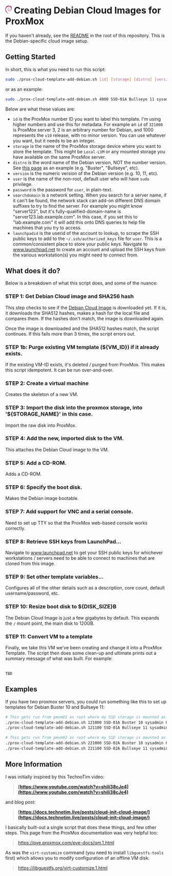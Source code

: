 # <img src="logo.png" height="25" />  Creating Debian Cloud Images for ProxMox

If you haven't already, see the [README](../README.md) in the root of this repository. This is the Debian-specific cloud image setup.

## Getting Started

In short, this is what you need to run this script:

```bash
sudo ./prox-cloud-template-add-debian.sh [id] [storage] [distro] [version] [user] [password] [searchdomain] [launchpadid]
```
or as an example:
```bash
sudo ./prox-cloud-template-add-debian.sh 4000 SSD-01A Bullseye 11 sysadmin G00dPazz22 intranet.example.com jdoe
```


Below are what these values are:

- `id` is the ProxMox number ID you want to label this template. I'm using higher numbers and use this for metadata. For example an `id` of `321000` is ProxMox server 3, 2 is an arbitrary number for Debian, and 1000 represents the `v10` release, with no minor version. You can use whatever you want, but it needs to be an integer.
- `storage` is the name of the ProxMox storage device where you want to store the template. This might be `Local-LVM` or any mounted storage you have available on the same ProxMox server.
- `distro` is the word name of the Debian version, NOT the number version. See [this page](https://cloud.debian.org/images/cloud/buster/latest/) as an example (e.g. "Buster", "Bullseye", etc).
- `version` is the numeric version of the Debian version (e.g. 10, 11, etc).
- `user` is the name of the non-root, default user who will have `sudo` privilege.
- `password` is the password for `user`, in plain-text.
- `searchdomain` is a network setting. When you search for a server name, if it can't be found, the network stack can add-on different DNS domain suffixes to try to find the server. For example you might know "server123", but it's fully-qualified-domain-name is "server123.lab.example.com". In this case, if you set this to "lab.example.com" it will add this onto DNS queries to help file machines that you try to access.
- `launchpadid` is the userid of the account to lookup, to scrape the SSH public keys to add to the `~/.ssh/authorized_keys` file for `user`. This is a common/consistent place to store your public keys. Navigate to www.launchpad.net to create an account and upload the SSH keys from the various workstation(s) you might need to connect from.

## What does it do?

Below is a breakdown of what this script does, and some of the nuance:

### STEP 1: Get Debian Cloud image and SHA256 hash

This step checks to see if the [Debian Cloud Image](https://cloud.debian.org/images/cloud/) is downloaded yet. If it is, it downloads the SHA512 hashes, makes a hash for the local file and compares them. If the hashes don't match, the image is downloaded again.

Once the image is downloaded and the SHA512 hashes match, the script continues. If this fails more than 3 times, the script errors out.

### STEP 1b: Purge existing VM template (${VM_ID}) if it already exists.

If the existing VM-ID exists, it's deleted / purged from ProxMox. This makes this script idempotent. It can be run over-and-over.

### STEP 2: Create a virtual machine

Creates the skeleton of a new VM.

### STEP 3: Import the disk into the proxmox storage, into '${STORAGE_NAME}' in this case.

Import the raw disk into ProxMox.

### STEP 4: Add the new, imported disk to the VM.

This attaches the Debian Cloud image to the VM.

### STEP 5: Add a CD-ROM.

Adds a CD-ROM.

### STEP 6: Specify the boot disk.

Makes the Debian image bootable.

### STEP 7: Add support for VNC and a serial console.

Need to set up TTY so that the ProxMox web-based console works correctly.

### STEP 8: Retrieve SSH keys from LaunchPad...

Navigate to www.launchpad.net to get your SSH public keys for whichever workstations / servers need to be able to connect to machines that are cloned from this image.

### STEP 9: Set other template variables...

Configures all of the other details such as a description, core count, default username/password, etc.

### STEP 10: Resize boot disk to ${DISK_SIZE}B

The Debian Cloud Image is just a few gigabytes by default. This expands the `/` mount point, the main disk to 120GB.

### STEP 11: Convert VM to a template

Finally, we take this VM we've been creating and change it into a ProxMox Template. The script then does some clean-up and ultimate prints out a summary message of what was built. For example:

```text

TBD

```

## Examples

If you have two proxmox servers, you could run something like this to set up templates for Debian Buster 10 and Bullseye 11:

```bash
# This gets run from pmvm01 as root where my SSD storage is mounted as SSD-01A:
./prox-cloud-template-add-debian.sh 121000 SSD-01A Buster 10 sysadmin P4zzw0rd123! lab.example.com jdoe
./prox-cloud-template-add-debian.sh 121100 SSD-01A Bullseye 11 sysadmin P4zzw0rd123! lab.example.com jdoe
```
```bash
# This gets run from pmvm02 as root where my SSD storage is mounted as SSD-02A:
./prox-cloud-template-add-debian.sh 221000 SSD-02A Buster 10 sysadmin P4zzw0rd123! lab.example.com jdoe
./prox-cloud-template-add-debian.sh 221100 SSD-02A Bullseye 11 sysadmin P4zzw0rd123! lab.example.com jdoe
```

## More Information

I was initially inspired by this TechnoTim video:

> **[https://www.youtube.com/watch?v=shiIi38cJe4](https://www.youtube.com/watch?v=shiIi38cJe4)**

and blog post:

> **[https://docs.technotim.live/posts/cloud-init-cloud-image/](https://docs.technotim.live/posts/cloud-init-cloud-image/)**

I basically built-out a single script that does these things, and few other steps. This page from the ProxMox documentation was very helpful too:

> https://pve.proxmox.com/pve-docs/qm.1.html

As was the `virt-customize` command (you need to install `libguestfs-tools` first) which allows you to modify configuration of an offline VM disk:

> https://libguestfs.org/virt-customize.1.html